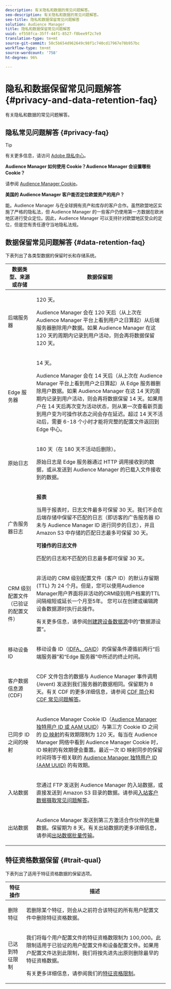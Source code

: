 ```yaml
---
description: 有关隐私和数据的常见问题解答。
seo-description: 有关隐私和数据的常见问题解答。
seo-title: 隐私和数据保留常见问题解答
solution: Audience Manager
title: 隐私和数据保留常见问题解答
uuid: ef558fca-35ff-44f1-8527-f8bee9f2c7e9
translation-type: tm+mt
source-git-commit: 50c5b654d962649c98f1c740cd17967e70b957bc
workflow-type: tm+mt
source-wordcount: '758'
ht-degree: 96%

---
```



# 隐私和数据保留常见问题解答{#privacy-and-data-retention-faq}

有关隐私和数据的常见问题解答。

<!-- faq_privacy.xml -->

## 隐私常见问题解答 {#privacy-faq}

>[!TIP]
>
>有关更多信息，请访问 [Adobe 隐私中心](https://www.adobe.com/cn/privacy.html)。

**Audience Manager 如何使用 Cookie？Audience Manager 会设置哪些 Cookie？**

请参阅 [Audience Manager Cookie](https://docs.adobe.com/content/help/zh-Hans/core-services/interface/ec-cookies/cookies-am.html)。

**美国的 Audience Manager 客户能否定位欧盟资产的用户？**

能。Audience Manager 与在全球拥有资产和库存的客户合作。虽然欧盟地区实施了严格的隐私法，但 Audience Manager 的一些客户仍使用第一方数据在欧洲地区进行受众定位。因此，Audience Manager 可以支持针对欧盟地区受众的定位，但是您有责任遵守当地隐私法规。

<!-- 

<p> <b>Why does the IP address need to be removed from log files?</b> </p> 
<p>While still an open question in the US, regulators in Europe consider IP addresses as personally identifiable information (PII). As a result, companies that collect IP addresses in the EU are subject to strict data processing requirements. To support expansion into the EU, and help reduce compliance requirements for our customers, we remove IP addresses from log files. Also, this change addresses where we believe industry self-regulation and legally required regulations are moving within the United States. Removing IP addresses is a proactive change that will help Audience Manager (and our partners) comply with existing and future PII-related legislation. </p>

 -->

## 数据保留常见问题解答 {#data-retention-faq}

下表列出了各类型数据的保留时长和存储系统。

<table id="table_21C0B13A57A44DE0999FB33F363C88F6"> 
 <thead> 
  <tr> 
   <th colname="col1" class="entry"> 数据类型、来源或存储 </th> 
   <th colname="col2" class="entry"> 数据保留期 </th> 
  </tr> 
 </thead>
 <tbody> 
  <tr> 
   <td colname="col1"> <p>后端服务器 </p> </td> 
   <td colname="col2"> <p>120 天。 </p> <p> Audience Manager 会在 120 天后（从上次在 Audience Manager 平台上看到用户之日算起）从后端服务器删除用户数据。如果 <span class="keyword">Audience Manager</span> 在这 120 天的周期内记录到用户活动，则会再将数据保留 120 天。 </p> </td> 
  </tr> 
  <tr> 
   <td colname="col1"> <p>Edge 服务器 </p> </td> 
   <td colname="col2"> <p> 14 天。 </p> <p>Audience Manager 会在 14 天后（从上次在 Audience Manager 平台上看到用户之日算起）从 Edge 服务器删除用户数据。如果 <span class="keyword">Audience Manager</span> 在这 14 天的周期内记录到用户活动，则会再将数据保留 14 天。如果用户在 14 天后再次变为活动状态，则从第一次查看新页面到用户变为可操作状态之间会存在延迟。超过 14 天不活动后，需要 6-18 个小时才能将完整的配置文件返回到 Edge 中心。 </p> </td> 
  </tr> 
  <tr> 
   <td colname="col1"> <p>原始日志 </p> </td> 
   <td colname="col2"> <p>180 天（在 180 天不活动后删除）。 </p> <p>原始日志是 Edge 服务器通过 HTTP 调用接收到的数据，或从发送到 <span class="keyword">Audience Manager</span> 的已载入文件接收到的数据。 </p> </td> 
  </tr> 
  <tr> 
   <td colname="col1"> <p>广告服务器日志 </p> </td> 
   <td colname="col2"> <p><b>报表</b> </p> <p>当用于报表时，日志文件最多可保留 30 天。我们不会在后端存储中保留不匹配的日志（即访客的广告服务器 ID 未与 <span class="keyword">Audience Manager</span> ID 进行同步的日志），并且 <span class="keyword">Amazon S3</span> 中存储的匹配日志最多可保留 30 天。 </p> <p><b>可操作的日志文件</b> </p> <p>匹配的日志和不匹配的日志最多都可保留 30 天。 </p> </td> 
  </tr> 
  <tr> 
   <td colname="col1"> <p>CRM 级别配置文件（已验证的配置文件） </p> </td> 
   <td colname="col2"> <p>非活动的 CRM 级别配置文件（客户 ID）的默认存留期 (TTL) 为 24 个月。但是，您可以使用Audience Manager用户界面将非活动的CRM级别用户档案的TTL间隔缩短或延长一个月至5年。 您可以在创建或编辑跨设备数据源时执行此操作。</p> <p>有关更多信息，请参阅<a href="../features/profile-merge-rules/merge-rules-start.md#settings">创建跨设备数据源</a>中的“数据源设置”。</p> </td> 
  </tr> 
  <tr> 
   <td colname="col1"> <p>移动设备 ID </p> </td> 
   <td colname="col2"> <p>移动设备 ID（<a href="../reference/ids-in-aam.md">IDFA、GAID</a>）的保留条件遵循前两行“后端服务器”和“Edge 服务器”中所述的终止时间。 </p> </td> 
  </tr> 
  <tr> 
   <td colname="col1"> <p>客户数据信息源 (CDF) </p> </td> 
   <td colname="col2"> <p>CDF 文件包含的数据与 <span class="keyword">Audience Manager</span> 事件调用 (/event) 发送到我们服务器的数据相同。保留期为 8 天。有关 CDF 的更多详细信息，请参阅 <a href="../features/cdf-files.md">CDF 简介</a>和 <a href="../faq/faq-cdf.md">CDF 常见问题解答</a>。 </p> </td> 
  </tr> 
  <tr> 
   <td colname="col1"> <p>已同步 ID 之间的映射 </p> </td> 
   <td colname="col2"> <p>Audience Manager Cookie ID（<a href="../reference/ids-in-aam.md">Audience Manager 独特用户 ID 或 AAM UUID</a>）与第三方 Cookie ID 之间的 <a href="../features/administration/usage-limits.md#id-mapping-limits">ID 映射</a>的有效期限制为 120 天。每当在 Audience Manager 网络中看到 Audience Manager Cookie 时，ID 映射的有效期便会重置。最近一次 ID 映射同步的保留时间将等于相关联的 <a href="../reference/ids-in-aam.md">Audience Manager 独特用户 ID (AAM UUID)</a> 的有效期。</p></td> 
  </tr> 
  <tr> 
   <td colname="col1"> <p>入站数据 </p> </td> 
   <td colname="col2"> <p>您通过 FTP 发送到 <span class="keyword">Audience Manager</span> 的入站数据，或直接发送到 <span class="keyword">Amazon S3</span> 目录的数据。请参阅<a href="../faq/faq-inbound-data-ingestion.md">入站客户数据摄取常见问题解答</a>。 </p> </td> 
  </tr> 
  <tr> 
   <td colname="col1"> <p>出站数据 </p> </td> 
   <td colname="col2"> <p><span class="keyword">Audience Manager</span> 发送到第三方激活合作伙伴的批量数据。保留期为 8 天。有关出站数据的更多详细信息，请参阅<a href="../integration/receiving-audience-data/batch-outbound-transfers/outbound-file-name-contents.md">出站数据批量传输</a>。 </p> </td> 
  </tr> 
 </tbody> 
</table>

## 特征资格数据保留 {#trait-qual}

下表列出了适用于特征资格数据的保留选项。

<table id="table_7FB42BEF138540AAB6869995C1AB8D3F"> 
 <thead> 
  <tr> 
   <th colname="col1" class="entry"> 特征操作 </th> 
   <th colname="col2" class="entry"> 描述 </th> 
  </tr>
 </thead>
 <tbody> 
  <tr> 
   <td colname="col1"> <p>删除特征 </p> </td> 
   <td colname="col2"> <p>若删除某个特征，则会从之前符合该特征的所有用户配置文件中删除特征资格数据。 </p> </td> 
  </tr> 
  <tr> 
   <td colname="col1"> <p>已达到特征限制 </p> </td> 
   <td colname="col2"> <p>我们将每个用户配置文件的特征资格数限制为 100,000。此限制适用于已验证的用户配置文件和设备配置文件。如果用户配置文件达到此限制，我们将按先进先出原则删除最早的特征资格数据。 </p> <p>有关更多详细信息，请参阅我们的<a href="../features/traits/trait-and-segment-qualification-reference.md#trait-qualification-limit">特征资格限制</a>。 </p> </td> 
  </tr> 
 </tbody> 
</table>

